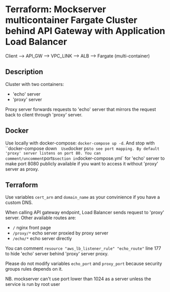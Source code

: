 # Terraform: Mockserver multicontainer Fargate Cluster behind API Gateway with Application Load Balancer

Client --> API_GW --> VPC_LINK --> ALB --> Fargate (multi-container)

## Description

Cluster with two containers:
- 'echo' server
- 'proxy' server

Proxy server forwards requests to 'echo' server that mirrors the request back to client through 'proxy' server. 

## Docker

Use locally with docker-compose: `docker-compose up -d`. And stop with ``docker-compose down`  
Use `docker ps` to see port mapping. By default 'proxy' server listens on port 80.
You can comment/uncomment `ports` section in `docker-compose.yml` for 'echo' server to make port 8080 publicly available if you want to access it without 'proxy' server as proxy.  

## Terraform

Use variables `cert_arn` and `domain_name` as your convinience if you have a custom DNS.  

When calling API gateway endpoint, Load Balancer sends request to 'proxy' server. Other available routes are:
- `/` nginx front page  
- `/proxy/*` echo server proxied by proxy server  
- `/echo/*` echo server directly  

You can comment `resource "aws_lb_listener_rule" "echo_route"` line 177 to hide 'echo' server behind 'proxy' server proxy.  

Please do not modify variables `echo_port` and `proxy_port` because security groups rules depends on it.  

NB. mockserver can't use port lower than 1024 as a server unless the service is run by root user  
